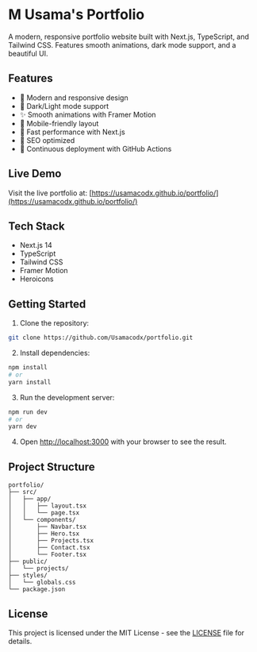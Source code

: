 # M Usama's Portfolio

A modern, responsive portfolio website built with Next.js, TypeScript, and Tailwind CSS. Features smooth animations, dark mode support, and a beautiful UI.

## Features

- 🎨 Modern and responsive design
- 🌙 Dark/Light mode support
- ✨ Smooth animations with Framer Motion
- 📱 Mobile-friendly layout
- 🚀 Fast performance with Next.js
- 🎯 SEO optimized
- 🔄 Continuous deployment with GitHub Actions

## Live Demo

Visit the live portfolio at: [https://usamacodx.github.io/portfolio/](https://usamacodx.github.io/portfolio/)

## Tech Stack

- Next.js 14
- TypeScript
- Tailwind CSS
- Framer Motion
- Heroicons

## Getting Started

1. Clone the repository:
```bash
git clone https://github.com/Usamacodx/portfolio.git
```

2. Install dependencies:
```bash
npm install
# or
yarn install
```

3. Run the development server:
```bash
npm run dev
# or
yarn dev
```

4. Open [http://localhost:3000](http://localhost:3000) with your browser to see the result.

## Project Structure

```
portfolio/
├── src/
│   ├── app/
│   │   ├── layout.tsx
│   │   └── page.tsx
│   └── components/
│       ├── Navbar.tsx
│       ├── Hero.tsx
│       ├── Projects.tsx
│       ├── Contact.tsx
│       └── Footer.tsx
├── public/
│   └── projects/
├── styles/
│   └── globals.css
└── package.json
```

## License

This project is licensed under the MIT License - see the [LICENSE](LICENSE) file for details. 
